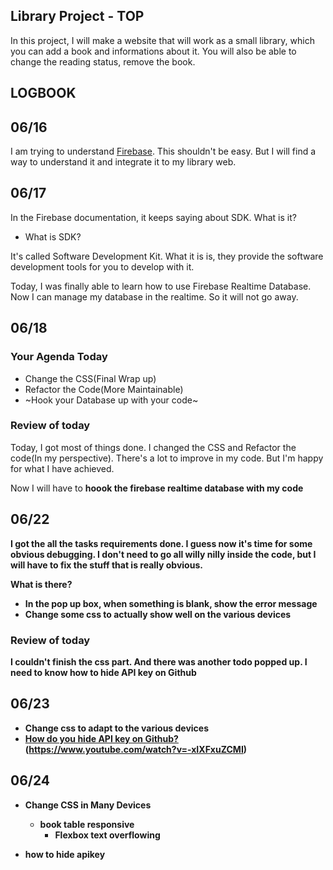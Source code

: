 ## Library Project - TOP

In this project, I will make a website that will work as a small library, which 
you can add a book and informations about it. You will also be able to change
the reading status, remove the book. 


## LOGBOOK
## 06/16

I am trying to understand [Firebase](https://firebase.google.com/). This 
shouldn't be easy. But I will find a way to understand it and integrate it
to my library web.

## 06/17

In the Firebase documentation, it keeps saying about SDK. What is it?

- What is SDK?

It's called Software Development Kit. What it is is, they provide the software
development tools for you to develop with it.

Today, I was finally able to learn how to use Firebase Realtime Database.
Now I can manage my database in the realtime. So it will not go away.

## 06/18

### Your Agenda Today

- Change the CSS(Final Wrap up)
- Refactor the Code(More Maintainable)
- ~Hook your Database up with your code~

### Review of today

Today, I got most of things done. I changed the CSS and Refactor the code(In
my perspective). There's a lot to improve in my code. But I'm happy for what
I have achieved.

Now I will have to <strong>hoook the firebase realtime database with my code<strong>

## 06/22

I got the all the tasks requirements done. I guess now it's time for some obvious
debugging. I don't need to go all willy nilly inside the code, but I will have to
fix the stuff that is really obvious.

What is there?

- In the pop up box, when something is blank, show the error message
- Change some css to actually show well on the various devices

### Review of today

I couldn't finish the css part. And there was another todo popped up.
I need to know how to hide API key on Github

## 06/23

- Change css to adapt to the various devices
- [How do you hide API key on Github?](https://developer.github.com/v3/actions/secrets/)
(https://www.youtube.com/watch?v=-xIXFxuZCMI)

## 06/24

- Change CSS in Many Devices
    - book table responsive
        - Flexbox text overflowing
    
- how to hide apikey

